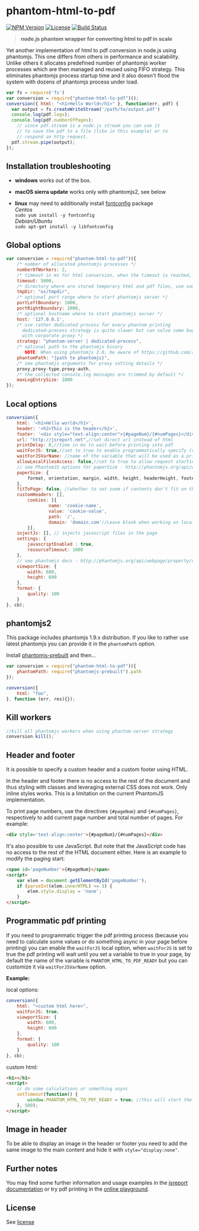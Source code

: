 # phantom-html-to-pdf
[![NPM Version](http://img.shields.io/npm/v/phantom-html-to-pdf.svg?style=flat-square)](https://npmjs.com/package/phantom-html-to-pdf)
[![License](http://img.shields.io/npm/l/phantom-html-to-pdf.svg?style=flat-square)](http://opensource.org/licenses/MIT)
[![Build Status](https://travis-ci.org/pofider/phantom-html-to-pdf.png?branch=master)](https://travis-ci.org/pofider/phantom-html-to-pdf)

> **node.js phantom wrapper for converting html to pdf in scale**

Yet another implementation of html to pdf conversion in node.js using phantomjs. This one differs from others in performance and scalability. Unlike others it allocates predefined number of phantomjs worker processes which are then managed and reused using FIFO strategy. This eliminates phantomjs process startup time and it also doesn't flood the system with dozens of phantomjs process under load.

```js
var fs = require('fs')
var conversion = require("phantom-html-to-pdf")();
conversion({ html: "<h1>Hello World</h1>" }, function(err, pdf) {
  var output = fs.createWriteStream('/path/to/output.pdf')
  console.log(pdf.logs);
  console.log(pdf.numberOfPages);
	// since pdf.stream is a node.js stream you can use it
	// to save the pdf to a file (like in this example) or to
	// respond an http request.
  pdf.stream.pipe(output);
});
```

## Installation troubleshooting

- **windows** works out of the box.

- **macOS sierra update** works only with phantomjs2, see below

- **linux** may need to additionally install [fontconfig](https://www.freedesktop.org/wiki/Software/fontconfig/) package    
*Centos*    
`sudo yum install -y fontconfig`    
*Debian/Ubuntu*    
`sudo apt-get install -y libfontconfig`

## Global options
```js
var conversion = require("phantom-html-to-pdf")({
	/* number of allocated phantomjs processes */
	numberOfWorkers: 2,
	/* timeout in ms for html conversion, when the timeout is reached, the phantom process is recycled */
	timeout: 5000,
	/* directory where are stored temporary html and pdf files, use something like npm package reaper to clean this up */
	tmpDir: "os/tmpdir",
	/* optional port range where to start phantomjs server */
	portLeftBoundary: 1000,
	portRightBoundary: 2000,
	/* optional hostname where to start phantomjs server */
	host: '127.0.0.1',
	/* use rather dedicated process for every phantom printing
	  dedicated-process strategy is quite slower but can solve some bugs
	  with corporate proxy */
	strategy: "phantom-server | dedicated-process",
	/* optional path to the phantomjs binary
	   NOTE: When using phantomjs 2.0, be aware of https://github.com/ariya/phantomjs/issues/12685 */
	phantomPath: "{path to phantomjs}",
	/* see phantomjs arguments for proxy setting details */
	proxy,proxy-type,proxy-auth,
	/* the collected console.log messages are trimmed by default */
	maxLogEntrySize: 1000
});
```



## Local options

```js
conversion({
	html: '<h1>Hello world</h1>',
	header: '<h2>This is the header</h2>',
	footer: '<div style="text-align:center">{#pageNum}/{#numPages}</div>',
	url: "http://jsreport.net",//set direct url instead of html
	printDelay: 0,//time in ms to wait before printing into pdf
	waitForJS: true,//set to true to enable programmatically specify (via Javascript of the page) when the pdf printing starts (see Programmatic pdf printing section for an example)
	waitForJSVarName: //name of the variable that will be used as a printing trigger, defaults to "PHANTOM_HTML_TO_PDF_READY" (see Programmatic pdf printing section for an example)
	allowLocalFilesAccess: false,//set to true to allow request starting with file:///
	// see PhantomJS options for paperSize - http://phantomjs.org/api/webpage/property/paper-size.html
	paperSize: {
		format, orientation, margin, width, height, headerHeight, footerHeight
	},
  	fitToPage: false, //whether to set zoom if contents don't fit on the page
	customHeaders: [],
        cookies: [{
                name: 'cookie-name',
                value: 'cookie-value',
                path: '/',
                domain: 'domain.com'//Leave blank when working on localhost - "." will get prepended to domain
        }],
	injectJs: [], // injects javascript files in the page
	settings: {
		javascriptEnabled : true,
		resourceTimeout: 1000
	},
	// see phantomjs docs - http://phantomjs.org/api/webpage/property/viewport-size.html
	viewportSize: {
		width: 600,
		height: 600
	},
	format: {
		quality: 100
	}
}, cb);
```

## phantomjs2
This package includes phantomjs 1.9.x distribution. If you like to rather use latest phantomjs you can provide it in the  `phantomPath` option.

Install [phantomjs-prebuilt](https://www.npmjs.com/package/phantomjs-prebuilt) and then...
```js
var conversion = require("phantom-html-to-pdf")({
	phantomPath: require("phantomjs-prebuilt").path
});

conversion({
	html: "foo",   
}, function (err, res){});
```

## Kill workers
```js
//kill all phantomjs workers when using phantom-server strategy
conversion.kill();
```

## Header and footer

It is possible to specify a custom header and a custom footer using HTML.

In the header and footer there is no access to the rest of the document and thus
styling with classes and leveraging external CSS does not work. Only inline
styles works. This is a limitation on the current PhantomJS implementation.

To print page numbers, use the directives `{#pageNum}` and `{#numPages}`,
respectively to add current page number and total number of pages. For example:

```html
<div style='text-align:center'>{#pageNum}/{#numPages}</div>
```

It's also possible to use JavaScript. But note that the JavaScript code has no
access to the rest of the HTML document either. Here is an example to modify the
paging start:

```html
<span id='pageNumber'>{#pageNum}</span>
<script>
    var elem = document.getElementById('pageNumber');
    if (parseInt(elem.innerHTML) <= 3) {
        elem.style.display = 'none';
    }
</script>
```

## Programmatic pdf printing
If you need to programmatic trigger the pdf printing process (because you need to calculate some values or do something async in your page before printing) you can enable the `waitForJS` local option, when `waitForJS` is set to true the pdf printing will wait until you set a variable to true in your page, by default the name of the variable is `PHANTOM_HTML_TO_PDF_READY` but you can customize it via `waitForJSVarName` option.

**Example:**

local options:
```js
conversion({
	html: "<custom html here>",
	waitForJS: true,
	viewportSize: {
		width: 600,
		height: 600
	},
	format: {
		quality: 100
	}
}, cb);
```

custom html:
```html
<h1></h1>
<script>
	// do some calculations or something async
	setTimeout(function() {
		window.PHANTOM_HTML_TO_PDF_READY = true; //this will start the pdf printing
	}, 500);
</script>
```

## Image in header
To be able to display an image in the header or footer you need to add the same image to the main content and hide it with `style="display:none"`.

## Further notes
You may find some further information and usage examples in the [jsreport documentation](http://jsreport.net/learn/phantom-pdf) or try pdf printing in the [online playground](https://playground.jsreport.net/#/playground/xykdJcxR5).


## License
See [license](https://github.com/pofider/phantom-html-to-pdf/blob/master/LICENSE)
